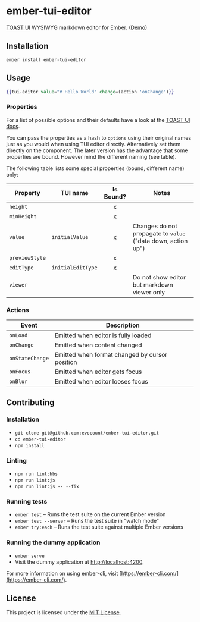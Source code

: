 # ember-tui-editor

[TOAST UI](https://github.com/nhnent/tui.editor) WYSIWYG markdown editor for Ember. ([Demo](https://evocount.github.io/ember-tui-editor/))

## Installation


```
ember install ember-tui-editor
```


## Usage

```hbs
{{tui-editor value="# Hello World" change=(action 'onChange')}}
```


### Properties

For a list of possible options and their defaults have a look at the [TOAST UI docs](https://nhnent.github.io/tui.editor/api/latest/ToastUIEditor.html#ToastUIEditor).

You can pass the properties as a hash to `options` using their original names just as you would when using TUI editor directly. Alternatively set them directly on the component. The later version has the advantage that some properties are bound. However mind the different naming (see table).

The following table lists some special properties (bound, different name) only:

| Property | TUI name | Is Bound? | Notes |
| --- | --- | :---: | --- |
| `height` |  | x |  |
| `minHeight` |  | x |  |
| `value` | `initialValue` | x | Changes do not propagate to `value` ("data down, action up") |
| `previewStyle` |  | x |  |
| `editType` | `initialEditType` | x |  |
| `viewer` |  |  | Do not show editor but markdown viewer only |


### Actions

| Event | Description |
| --- | --- |
| `onLoad` | Emitted when editor is fully loaded |
| `onChange` | Emitted when content changed |
| `onStateChange` | Emitted when format changed by cursor position |
| `onFocus` | Emitted when editor gets focus |
| `onBlur` | Emitted when editor looses focus |

## Contributing

### Installation

* `git clone git@github.com:evocount/ember-tui-editor.git`
* `cd ember-tui-editor`
* `npm install`

### Linting

* `npm run lint:hbs`
* `npm run lint:js`
* `npm run lint:js -- --fix`

### Running tests

* `ember test` – Runs the test suite on the current Ember version
* `ember test --server` – Runs the test suite in "watch mode"
* `ember try:each` – Runs the test suite against multiple Ember versions

### Running the dummy application

* `ember serve`
* Visit the dummy application at [http://localhost:4200](http://localhost:4200).

For more information on using ember-cli, visit [https://ember-cli.com/](https://ember-cli.com/).

## License

This project is licensed under the [MIT License](LICENSE.md).
